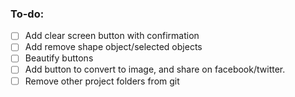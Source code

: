 ﻿### To-do:
- [ ] Add clear screen button with confirmation
- [ ] Add remove shape object/selected objects  
- [ ] Beautify buttons 
- [ ] Add button to convert to image, and share on facebook/twitter. 
- [ ] Remove other project folders from git